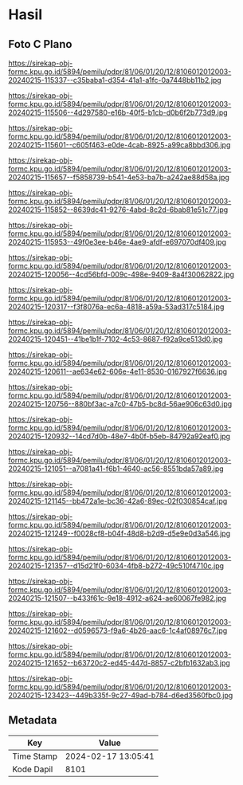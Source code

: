 # Hasil

## Foto C Plano

https://sirekap-obj-formc.kpu.go.id/5894/pemilu/pdpr/81/06/01/20/12/8106012012003-20240215-115337--c35baba1-d354-41a1-a1fc-0a7448bb11b2.jpg

https://sirekap-obj-formc.kpu.go.id/5894/pemilu/pdpr/81/06/01/20/12/8106012012003-20240215-115506--4d297580-e16b-40f5-b1cb-d0b6f2b773d9.jpg

https://sirekap-obj-formc.kpu.go.id/5894/pemilu/pdpr/81/06/01/20/12/8106012012003-20240215-115601--c605f463-e0de-4cab-8925-a99ca8bbd306.jpg

https://sirekap-obj-formc.kpu.go.id/5894/pemilu/pdpr/81/06/01/20/12/8106012012003-20240215-115657--f5858739-b541-4e53-ba7b-a242ae88d58a.jpg

https://sirekap-obj-formc.kpu.go.id/5894/pemilu/pdpr/81/06/01/20/12/8106012012003-20240215-115852--8639dc41-9276-4abd-8c2d-6bab81e51c77.jpg

https://sirekap-obj-formc.kpu.go.id/5894/pemilu/pdpr/81/06/01/20/12/8106012012003-20240215-115953--49f0e3ee-b46e-4ae9-afdf-e697070df409.jpg

https://sirekap-obj-formc.kpu.go.id/5894/pemilu/pdpr/81/06/01/20/12/8106012012003-20240215-120056--4cd56bfd-009c-498e-9409-8a4f30062822.jpg

https://sirekap-obj-formc.kpu.go.id/5894/pemilu/pdpr/81/06/01/20/12/8106012012003-20240215-120317--f3f8076a-ec6a-4818-a59a-53ad317c5184.jpg

https://sirekap-obj-formc.kpu.go.id/5894/pemilu/pdpr/81/06/01/20/12/8106012012003-20240215-120451--41be1b1f-7102-4c53-8687-f92a9ce513d0.jpg

https://sirekap-obj-formc.kpu.go.id/5894/pemilu/pdpr/81/06/01/20/12/8106012012003-20240215-120611--ae634e62-606e-4e11-8530-0167927f6636.jpg

https://sirekap-obj-formc.kpu.go.id/5894/pemilu/pdpr/81/06/01/20/12/8106012012003-20240215-120756--880bf3ac-a7c0-47b5-bc8d-56ae906c63d0.jpg

https://sirekap-obj-formc.kpu.go.id/5894/pemilu/pdpr/81/06/01/20/12/8106012012003-20240215-120932--14cd7d0b-48e7-4b0f-b5eb-84792a92eaf0.jpg

https://sirekap-obj-formc.kpu.go.id/5894/pemilu/pdpr/81/06/01/20/12/8106012012003-20240215-121051--a7081a41-f6b1-4640-ac56-8551bda57a89.jpg

https://sirekap-obj-formc.kpu.go.id/5894/pemilu/pdpr/81/06/01/20/12/8106012012003-20240215-121145--bb472a1e-bc36-42a6-89ec-02f030854caf.jpg

https://sirekap-obj-formc.kpu.go.id/5894/pemilu/pdpr/81/06/01/20/12/8106012012003-20240215-121249--f0028cf8-b04f-48d8-b2d9-d5e9e0d3a546.jpg

https://sirekap-obj-formc.kpu.go.id/5894/pemilu/pdpr/81/06/01/20/12/8106012012003-20240215-121357--d15d21f0-6034-4fb8-b272-49c510f4710c.jpg

https://sirekap-obj-formc.kpu.go.id/5894/pemilu/pdpr/81/06/01/20/12/8106012012003-20240215-121507--b433f61c-9e18-4912-a624-ae60067fe982.jpg

https://sirekap-obj-formc.kpu.go.id/5894/pemilu/pdpr/81/06/01/20/12/8106012012003-20240215-121602--d0596573-f9a6-4b26-aac6-1c4af08976c7.jpg

https://sirekap-obj-formc.kpu.go.id/5894/pemilu/pdpr/81/06/01/20/12/8106012012003-20240215-121652--b63720c2-ed45-447d-8857-c2bfb1632ab3.jpg

https://sirekap-obj-formc.kpu.go.id/5894/pemilu/pdpr/81/06/01/20/12/8106012012003-20240215-123423--449b335f-9c27-49ad-b784-d6ed3560fbc0.jpg


## Metadata

| Key        | Value               |
| ---------- | ------------------- |
| Time Stamp | 2024-02-17 13:05:41 |
| Kode Dapil | 8101                |



